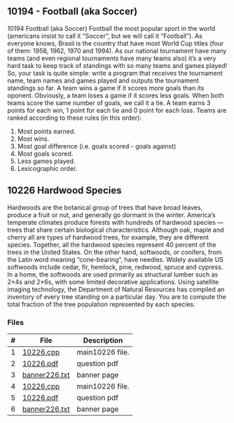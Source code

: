 ## 10194 - Football (aka Soccer)

10194 Football (aka Soccer)
Football the most popular sport in the world (americans insist to call it “Soccer”, but we will call
it “Football”). As everyone knows, Brasil is the country that have most World Cup titles (four of
them: 1958, 1962, 1970 and 1994). As our national tournament have many teams (and even regional
tournaments have many teams also) it’s a very hard task to keep track of standings with so many teams
and games played!
So, your task is quite simple: write a program that receives the tournament name, team names and
games played and outputs the tournament standings so far.
A team wins a game if it scores more goals than its oponent. Obviously, a team loses a game if it
scores less goals. When both teams score the same number of goals, we call it a tie. A team earns 3
points for each win, 1 point for each tie and 0 point for each loss.
Teams are ranked according to these rules (in this order):
1. Most points earned.
2. Most wins.
3. Most goal difference (i.e. goals scored - goals against)
4. Most goals scored.
5. Less games played.
6. Lexicographic order.



## 10226 Hardwood Species
Hardwoods are the botanical group of trees that have broad leaves,
produce a fruit or nut, and generally go dormant in the winter.
America’s temperate climates produce forests with hundreds of
hardwood species —trees that share certain biological characteristics.
Although oak, maple and cherry all are types of hardwood trees, for
example, they are different species. Together, all the hardwood species
represent 40 percent of the trees in the United States.
On the other hand, softwoods, or conifers, from the Latin word
meaning “cone-bearing”, have needles. Widely available US softwoods
include cedar, fir, hemlock, pine, redwood, spruce and cypress. In a
home, the softwoods are used primarily as structural lumber such as
2×4s and 2×6s, with some limited decorative applications.
Using satellite imaging technology, the Department of Natural Resources has compiled an inventory
of every tree standing on a particular day. You are to compute the total fraction of the tree population
represented by each species.

### Files

|   #   | File                       | Description           |
| :---: | -------------------------- | --------------------- |
|   1   | [10226.cpp](./10226.cpp) | main10226 file.            |
|   2   | [10226.pdf](./10226.pdf)   | question pdf          |
|   3   | [banner226.txt](./banner.txt) | banner page           |
|   4   | [10226.cpp](./10194.cpp) | main10226 file.            |
|   5   | [10226.pdf](./10194.pdf)   | question pdf          |
|   6   | [banner226.txt](./banner194.txt) | banner page           |
